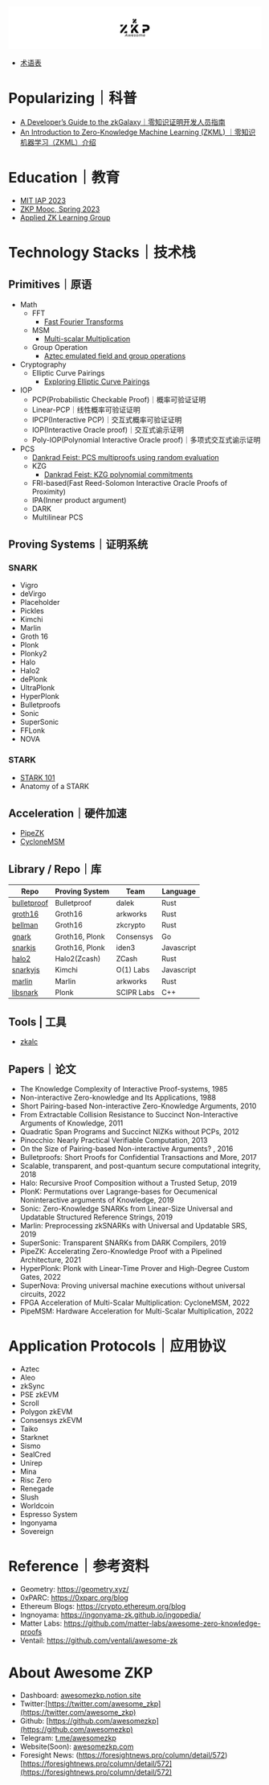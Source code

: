 <body>
	<div align="center">
	  <img src="assets/AwesomeZKP-Twitter%20Banner.png">
	</div>
</body>

- [术语表](Glossary.md)


# Popularizing｜科普
- [A Developer’s Guide to the zkGalaxy｜零知识证明开发人员指南](popularizing/zk_landscape/Blockchain%20Capital%20零知识证明开发人员指南.md)
- [An Introduction to Zero-Knowledge Machine Learning (ZKML) ｜零知识机器学习（ZKML）介绍](./protocols/Worldcoin/blogs/零知识机器学习（ZKML）介绍.md)


# Education｜教育
- [MIT IAP 2023](https://zkiap.com/)
- [ZKP Mooc, Spring 2023](https://zk-learning.org/)
- [Applied ZK Learning Group](https://learn.0xparc.org/)


# Technology Stacks｜技术栈

## Primitives｜原语
  - Math
	  - FFT
		  - [Fast Fourier Transforms](https://vitalik.ca/general/2019/05/12/fft.html)
	  - MSM
		  - [Multi-scalar Multiplication](https://hackmd.io/@tazAymRSQCGXTUKkbh1BAg/Sk27liTW9)
	  - Group Operation
		  - [Aztec emulated field and group operations](https://hackmd.io/@arielg/B13JoihA8)
  - Cryptography
	  - Elliptic Curve Pairings
		  - [Exploring Elliptic Curve Pairings](https://vitalik.ca/general/2017/01/14/exploring_ecp.html)
- IOP
	- PCP(Probabilistic Checkable Proof)｜概率可验证证明
	- Linear-PCP｜线性概率可验证证明
	- IPCP(Interactive PCP)｜交互式概率可验证证明
	- IOP(Interactive Oracle proof)｜交互式谕示证明
	- Poly-IOP(Polynomial Interactive Oracle proof)｜多项式交互式谕示证明
- PCS
	- [Dankrad Feist: PCS multiproofs using random evaluation](https://dankradfeist.de/ethereum/2021/06/18/pcs-multiproofs.html)
	- KZG
		- [Dankrad Feist: KZG polynomial commitments](https://dankradfeist.de/ethereum/2020/06/16/kate-polynomial-commitments.html)
	- FRI-based(Fast Reed-Solomon Interactive Oracle Proofs of Proximity)
	- IPA(Inner product argument)
	- DARK
	- Multilinear PCS

## Proving Systems｜证明系统

### SNARK
- Vigro
- deVirgo
- Placeholder
- Pickles
- Kimchi
- Marlin
- Groth 16
- Plonk
- Plonky2
- Halo
- Halo2
- dePlonk
- UltraPlonk
- HyperPlonk
- Bulletproofs
- Sonic
- SuperSonic
- FFLonk
- NOVA
### STARK
- [STARK 101](https://starkware.co/stark-101/)
- Anatomy of a STARK

## Acceleration｜硬件加速
- [PipeZK](https://www.microsoft.com/en-us/research/uploads/prod/2021/05/isca21_pizk-60a269dbb1310.pdf)
- [CycloneMSM](https://eprint.iacr.org/2022/1396.pdf)

## Library / Repo｜库
| Repo | Proving System | Team | Language |
| ---- | ------ | ---- | -------- |
| [bulletproof](https://github.com/dalek-cryptography/bulletproofs)|Bulletproof|dalek|Rust|
|[groth16](https://github.com/arkworks-rs/groth16)	|Groth16|arkworks	|Rust|
|[bellman](https://github.com/zkcrypto/bellman)|Groth16|zkcrypto|	Rust|
|[gnark](https://github.com/consensys/gnark)|Groth16, Plonk|Consensys|	Go|
|[snarkjs](https://github.com/iden3/snarkjs)|Groth16, Plonk|iden3|Javascript|
|[halo2](https://github.com/zcash/halo2)|Halo2(Zcash)|ZCash|	Rust|
|[snarkyjs](https://github.com/o1-labs/snarkyjs)	|Kimchi | O(1) Labs	|Javascript|
|[marlin](https://github.com/arkworks-rs/marlin)|Marlin	|arkworks	|Rust|
|[libsnark](https://github.com/scipr-lab/libsnark)|Plonk|	SCIPR Labs|	C++     |

## Tools | 工具
- [zkalc](zkalc.md)

## Papers｜论文
- The Knowledge Complexity of Interactive Proof-systems, 1985
- Non-interactive Zero-knowledge and Its Applications, 1988
- Short Pairing-based Non-interactive Zero-Knowledge Arguments, 2010
- From Extractable Collision Resistance to Succinct Non-Interactive Arguments of Knowledge, 2011
- Quadratic Span Programs and Succinct NIZKs without PCPs, 2012
- Pinocchio: Nearly Practical Verifiable Computation, 2013
- On the Size of Pairing-based Non-interactive Arguments? , 2016
- Bulletproofs: Short Proofs for Confidential Transactions and More, 2017
- Scalable, transparent, and post-quantum secure computational integrity, 2018
- Halo: Recursive Proof Composition without a Trusted Setup, 2019
- PlonK: Permutations over Lagrange-bases for Oecumenical Noninteractive arguments of Knowledge, 2019
- Sonic: Zero-Knowledge SNARKs from Linear-Size Universal and Updatable Structured Reference Strings, 2019
- Marlin: Preprocessing zkSNARKs with Universal and Updatable SRS, 2019
- SuperSonic: Transparent SNARKs from DARK Compilers, 2019
- PipeZK: Accelerating Zero-Knowledge Proof with a Pipelined Architecture, 2021
- HyperPlonk: Plonk with Linear-Time Prover and High-Degree Custom Gates, 2022
- SuperNova: Proving universal machine executions without universal circuits, 2022
- FPGA Acceleration of Multi-Scalar Multiplication: CycloneMSM, 2022
- PipeMSM: Hardware Acceleration for Multi-Scalar Multiplication, 2022


# Application Protocols｜应用协议
- Aztec
- Aleo
- zkSync
- PSE zkEVM
- Scroll
- Polygon zkEVM
- Consensys zkEVM
- Taiko
- Starknet
- Sismo
- SealCred
- Unirep
- Mina
- Risc Zero
- Renegade
- Slush
- Worldcoin
- Espresso System
- Ingonyama
- Sovereign


# Reference｜参考资料
-   Geometry: https://geometry.xyz/
-   0xPARC: https://0xparc.org/blog
-   Ethereum Blogs: https://crypto.ethereum.org/blog
-   Ingnoyama: https://ingonyama-zk.github.io/ingopedia/
-   Matter Labs: https://github.com/matter-labs/awesome-zero-knowledge-proofs
-   Ventail: https://github.com/ventali/awesome-zk



# About Awesome ZKP
-   Dashboard: [awesomezkp.notion.site](http://awesomezkp.notion.site)
-   Twitter:[https://twitter.com/awesome_zkp](https://twitter.com/awesome_zkp)
-   Github: [https://github.com/awesomezkp](https://github.com/awesomezkp)
-   Telegram: [t.me/awesomezkp](http://t.me/awesomezkp)
-   Website(Soon): [awesomezkp.com](http://awesomezkp.com)
-   Foresight News: (https://foresightnews.pro/column/detail/572)[https://foresightnews.pro/column/detail/572](https://foresightnews.pro/column/detail/572) 
